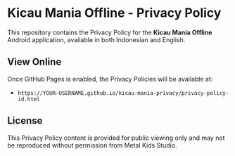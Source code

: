 # Kicau Mania Offline - Privacy Policy

This repository contains the Privacy Policy for the **Kicau Mania Offline** Android application, available in both Indonesian and English.

## View Online
Once GitHub Pages is enabled, the Privacy Policies will be available at:

- `https://YOUR-USERNAME.github.io/kicau-mania-privacy/privacy-policy-id.html`

## License
This Privacy Policy content is provided for public viewing only and may not be reproduced without permission from Metal Kids Studio.
